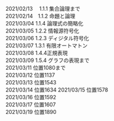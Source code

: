 2021/02/13 　1.1.1 集合論理まで  
2021/02/14　1.1.2 命題と論理  
2021/03/04 1.1.4 論理式の簡略化  
2021/03/05 1.2.2 情報源符号化  
2021/03/06 1.2.3 ディジタル符号化  
2021/03/07 1.3.1 有限オートマトン  
2021/03/08 1.4.4正規表現  
2021/03/09 1.5.4 グラフの表現まで  
2021/03/11 位置1080まで  
2021/03/12 位置1137  
2021/03/13 位置1543  
2021/03/14 位置1634
2021/03/15 位置1578  
2021/03/16 位置1592  
2021/03/17 位置1607  
2021/03/19 位置1890
 
